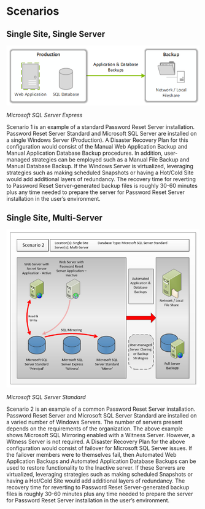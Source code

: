[title]: # (Disaster Recovery Scenarios)
[tags]: # (disaster recovery, dr, scenarios)
[priority]: # (704)

# Scenarios

## Single Site, Single Server

![Microsoft SQL Server Express](.\images\dr-1.png)

*Microsoft SQL Server Express*

Scenario 1 is an example of a standard Password Reset Server installation. Password Reset Server Standard and Microsoft SQL Server are installed on a single Windows Server (Production). A Disaster Recovery Plan for this configuration would consist of the Manual Web Application Backup and Manual Application Database Backup procedures. In addition, user-managed strategies can be employed such as a Manual File Backup and Manual Database Backup. If the Windows Server is virtualized, leveraging strategies such as making scheduled Snapshots or having a Hot/Cold Site would add additional layers of redundancy. The recovery time for reverting to Password Reset Server-generated backup files is roughly 30-60 minutes plus any time needed to prepare the server for Password Reset Server installation in the user’s environment.

## Single Site, Multi-Server

![Microsoft SQL Server Standard](.\images\dr-2.png)

*Microsoft SQL Server Standard*

Scenario 2 is an example of a common Password Reset Server installation. Password Reset Server and Microsoft SQL Server Standard are installed on a varied number of Windows Servers. The number of servers present depends on the requirements of the organization. The above example shows Microsoft SQL Mirroring enabled with a Witness Server. However, a Witness Server is not required. A Disaster Recovery Plan for the above configuration would consist of failover for Microsoft SQL Server issues. If the failover members were to themselves fail, then Automated Web Application Backups and Automated Application Database Backups can be used to restore functionality to the Inactive server. If these Servers are virtualized, leveraging strategies such as making scheduled Snapshots or having a Hot/Cold Site would add additional layers of redundancy. The recovery time for reverting to Password Reset Server-generated backup files is roughly 30-60 minutes plus any time needed to prepare the server for Password Reset Server installation in the user’s environment.